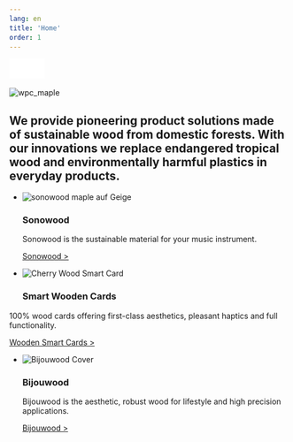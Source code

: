 ```yaml
---
lang: en
title: 'Home'
order: 1
---
```


<div class="full-width-kenburns">
<div class="wrap-bg-image">

![arrow down](/assets/images/arrow-d-white.svg)

</div>
<img src="/assets/images/Home_Cover_Tropical_Wood_Tropenholz_Ersatz_Replacement_Alternative_Sonowood_Swiss_Schweiz_Ebony_Ebenholz_Rosewood_Grenadill_Swiss_Wood_Solutions_Climate_Change.jpg"
  srcset="/assets/images/Home_Cover_Tropical_Wood_Tropenholz_Ersatz_Replacement_Alternative_Sonowood_Swiss_Schweiz_Ebony_Ebenholz_Rosewood_Grenadill_Swiss_Wood_Solutions_Climate_Change.jpg" alt="wpc_maple">
</div>

<div class="full-width-red">
<div class="wrap">

  ## We provide pioneering product solutions made of sustainable wood from domestic forests. With our innovations we replace endangered tropical wood and environmentally harmful plastics in everyday products.

</div>
</div>

<div class="full-width">
<div class="wrap">
  
- <img src="/assets/images/Home1Geige.jpg"
    srcset="/assets/images/Home1Geige.jpg" alt="sonowood maple auf Geige">

  ### Sonowood 

  Sonowood is the sustainable material for your music instrument.

  <a class="btn -red" href="/en/sonowood/index">Sonowood ></a>

- <img src="/assets/images/wpc_cherry_s.jpg"
    srcset="/assets/images/wpc_cherry_s.jpg" alt="Cherry Wood Smart Card">

  ### Smart Wooden Cards 

100% wood cards offering first-class aesthetics, pleasant haptics and full functionality.

  <a class="btn -red" href="/en/WoodenSmartCards/index">Wooden Smart Cards ></a>

- <img src="/assets/images/ALPAcover.jpg"
    srcset="/assets/images/ALPAcover.jpg" alt="Bijouwood Cover">

  ### Bijouwood

    Bijouwood is the aesthetic, robust wood for lifestyle and high precision applications.

    <a class="btn -red" href="/en/bijouwood">Bijouwood ></a>

</div>
</div>
